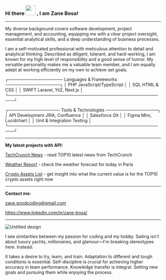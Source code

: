 ### Hi there <img src="https://media.giphy.com/media/qlOso7alCUTiAX7aG5/giphy.gif" width=32px> , I am Zane Bosa!

---

My diverse background covers software development, project management, and accounting, equipping me with a clear project oversight, essential analytical skills, and a deep understanding of business processes.

I am a self-motivated professional with meticulous attention to detail and analytical thinking. Described as diligent, tolerant, and hard-working, I am known for my high level of responsibility and a good sense of humor. My versatile personality makes me a valuable team member, and I am equally adept at working efficiently on my own to achieve set goals.


╭────────────────── Languages & Frameworks ──────────────────╮
│            PHP                  JavaScript/TypeScript       │
│            SQL                  HTML & CSS                  │
│            SWIFT                Laravel, Yii2, Next.js      │
╰────────────────────────────────────────────────────╯

╭───────────────── Tools & Technologies ─────────────────╮
│         API Development            JIRA, Confluence       │
│         Salesforce                 Git                    │
│         Figma                      Miro, Lucidchart       │
│         Unit & Integration Testing                        │
╰────────────────────────────────────────────────────╯


---

**My latest projects with API:**

[TechCrunch News](https://github.com/ZaneBosa/TechCrunch-News-API.git) - read TOP10 latest news from TechCrunch

[Weather Report](https://github.com/ZaneBosa/Weather-report-currentDay24H-BasicAPI.git) - check the weather forecast for today in Paris

[Crypto Assets List](https://github.com/ZaneBosa/Crypto-assets-list-upd.git) - get insight into what the current value is for the TOP10 crypto assets right now


---

**Contact me:**

zane.goodcoding@gmail.com

https://www.linkedin.com/in/zane-bosa/

---

![Untitled design](https://user-images.githubusercontent.com/98663078/182148847-df5f22d1-a06a-427e-a311-5ee1a1adcd99.gif)

I see similarities between my passion for coding and my hobby. Sailing isn't about luxury yachts, millionaires, and glamour—I'm breaking stereotypes here. Instead:

It takes a desire to try, learn, and train.
Adaptation to different and tough conditions is essential.
Self-discipline is crucial for achieving higher accuracy in team performance.
Knowledge transfer is integral.
Setting new goals and pursuing them while enjoying the process.


